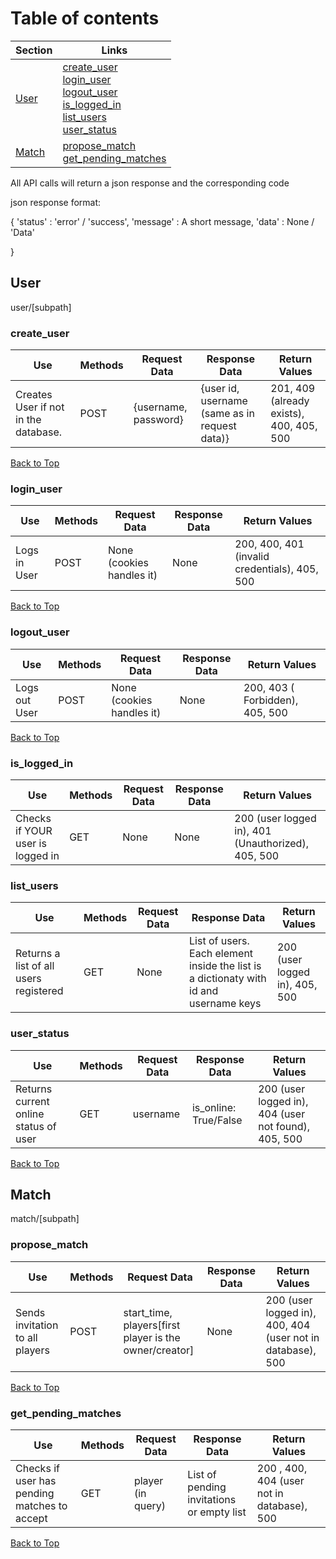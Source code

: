 # Table of contents
| Section | Links |
|---------|-------|
| [User](#user) | [create_user](#create_user) <br> [login_user](#login_user) <br> [logout_user](#logout_user) <br> [is_logged_in](#is_logged_in) <br> [list_users](#list_users) <br> [user_status](#user_status) |
| [Match](#match) | [propose_match](#propose_match) <br> [get_pending_matches](#get_pending_matches) |


All API calls will return a json response and the corresponding code

json response format:

{
    'status' : 'error' / 'success',
    'message' : A short message,
    'data' : None / 'Data'

}
## User

user/[subpath]

### create_user

| Use | Methods | Request Data | Response Data | Return Values|
| --- | --- | --- | ---| ---|
| Creates User if not in the database. | POST | {username, password} | {user id, username (same as in request data)} |  201, 409 (already exists), 400, 405, 500 |

[Back to Top](#table-of-contents)



### login_user

| Use | Methods | Request Data | Response Data | Return Values|
| --- | --- | --- | ---| ---|
| Logs in User| POST | None (cookies handles it) | None |200, 400, 401 (invalid credentials), 405, 500|

[Back to Top](#table-of-contents)


### logout_user

| Use | Methods | Request Data | Response Data | Return Values|
| --- | --- | --- | ---| ---|
| Logs out User| POST | None (cookies handles it) | None |200, 403 ( Forbidden), 405, 500|

[Back to Top](#table-of-contents)


### is_logged_in


| Use | Methods | Request Data | Response Data | Return Values|
| --- | --- | --- | ---| ---|
| Checks if YOUR user is logged in | GET | None | None |  200 (user logged in), 401 (Unauthorized), 405, 500|

### list_users

| Use | Methods | Request Data | Response Data | Return Values|
| --- | --- | --- | ---| ---|
| Returns a list of all users registered | GET | None | List of users. Each element inside the list is a dictionaty with id and username keys |  200 (user logged in), 405, 500|

### user_status

| Use | Methods | Request Data | Response Data | Return Values|
| --- | --- | --- | ---| ---|
| Returns current online status of user | GET | username | is_online: True/False |  200 (user logged in), 404 (user not found), 405, 500|


[Back to Top](#table-of-contents)


## Match

match/[subpath]

### propose_match

| Use | Methods | Request Data | Response Data | Return Values|
| --- | --- | --- | ---| ---|
| Sends invitation to all players | POST | start_time, players[first player is the owner/creator] | None |  200 (user logged in), 400, 404 (user not in database), 500|

[Back to Top](#table-of-contents)


### get_pending_matches

| Use | Methods | Request Data | Response Data | Return Values|
| --- | --- | --- | ---| ---|
| Checks if user has pending matches to accept | GET | player (in query) | List of pending invitations or empty list |  200 , 400, 404 (user not in database), 500|

[Back to Top](#table-of-contents)
